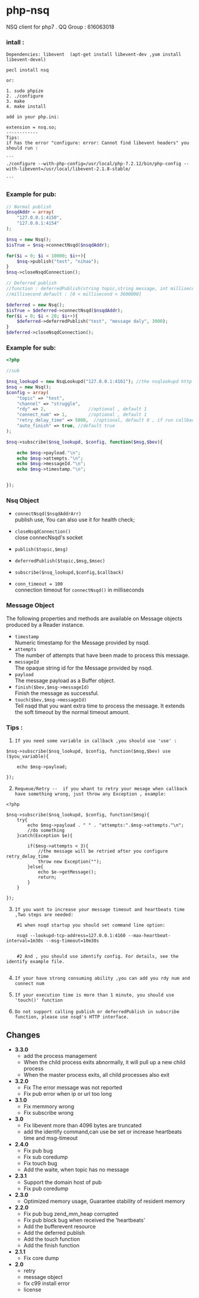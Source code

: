 # php-nsq

NSQ  client for php7 .  QQ Group : 616063018<br/>


### intall :

    Dependencies: libevent  (apt-get install libevent-dev ,yum install libevent-devel)

    pecl install nsq

    or:

    1. sudo phpize
    2. ./configure 
    3. make  
    4. make install  

    add in your php.ini:

    extension = nsq.so;
    ------------
    Tips: 
    if has the error "configure: error: Cannot find libevent headers" you should run :

    ```
    ./configure --with-php-config=/usr/local/php-7.2.12/bin/php-config --with-libevent=/usr/local/libevent-2.1.8-stable/ 

    ```


### Example for pub:

```php
// Normal publish 
$nsqdAddr = array(
    "127.0.0.1:4150",
    "127.0.0.1:4154"
);

$nsq = new Nsq();
$isTrue = $nsq->connectNsqd($nsqdAddr);

for($i = 0; $i < 10000; $i++){
    $nsq->publish("test", "nihao");
}
$nsq->closeNsqdConnection();

// Deferred publish 
//function : deferredPublish(string topic,string message, int millisecond); 
//millisecond default : [0 < millisecond < 3600000]

$deferred = new Nsq();
$isTrue = $deferred->connectNsqd($nsqdAddr);
for($i = 0; $i < 20; $i++){
    $deferred->deferredPublish("test", "message daly", 3000); 
}
$deferred->closeNsqdConnection();

```

### Example for sub:
```php
<?php 

//sub

$nsq_lookupd = new NsqLookupd("127.0.0.1:4161"); //the nsqlookupd http addr
$nsq = new Nsq();
$config = array(
    "topic" => "test",
    "channel" => "struggle",
    "rdy" => 2,                //optional , default 1
    "connect_num" => 1,        //optional , default 1   
    "retry_delay_time" => 5000,  //optional, default 0 , if run callback failed, after 5000 msec, message will be retried
    "auto_finish" => true, //default true
);

$nsq->subscribe($nsq_lookupd, $config, function($msg,$bev){ 

    echo $msg->payload."\n";
    echo $msg->attempts."\n";
    echo $msg->messageId."\n";
    echo $msg->timestamp."\n";


});

```
### Nsq Object

* `connectNsqd($nsqdAddrArr)` <br/>
  publish use, You can also use it for health check;

* `closeNsqdConnection()` <br/>
  close connecNsqd's socket

* `publish($topic,$msg)` <br/>

* `deferredPublish($topic,$msg,$msec)` <br/>

* `subscribe($nsq_lookupd,$config,$callback)` <br/>

* `conn_timeout = 100`<br />
  connection timeout for `connectNsqd()` in milliseconds

### Message Object

The following properties and methods are available on Message objects produced by a Reader
instance.

* `timestamp` <br/>
  Numeric timestamp for the Message provided by nsqd.
* `attempts` <br/>
  The number of attempts that have been made to process this message.
* `messageId` <br/>
  The opaque string id for the Message provided by nsqd.
* `payload` <br/>
  The message payload as a Buffer object.
* `finish($bev,$msg->messageId)` <br/>
  Finish the message as successful.
* `touch($bev,$msg->messageId)` <br/>
  Tell nsqd that you want extra time to process the message. It extends the
  soft timeout by the normal timeout amount.



### Tips :


1. `If you need some variable in callback ,you should use 'use' :` <br/>

```
$nsq->subscribe($nsq_lookupd, $config, function($msg,$bev) use ($you_variable){ 

    echo $msg->payload;

});
```

2. `Requeue/Retry --  if you whant to retry your mesage when callback have something wrong, just throw any Exception , example:
` <br/>

```
<?php 

$nsq->subscribe($nsq_lookupd, $config, function($msg){ 
    try{
        echo $msg->payload . " " . "attempts:".$msg->attempts."\n";
        //do something
    }catch(Exception $e){

        if($msg->attempts < 3){
            //the message will be retried after you configure retry_delay_time
            throw new Exception("");
        }else{
            echo $e->getMessage();
            return;
        }
    }

});

```

3. `If you want to increase your message timeout and heartbeats time ,Two steps are needed: ` <br/>
```
    #1 when nsqd startup you should set command line option:

    nsqd --lookupd-tcp-address=127.0.0.1:4160 --max-heartbeat-interval=1m30s --msg-timeout=10m30s


    #2 And , you should use identify config. For details, see the identify example file.
    

```

4. `If your have strong consuming ability ,you can add you rdy num and connect num` <br/>


5. `If your execution time is more than 1 minute, you should use 'touch()' function ` <br/>
    
5. `Do not support calling publish or deferredPublish in subscribe function, please use nsqd's HTTP interface.` <br/>
    

Changes
-------
* **3.3.0**
  * add the process management
  * When the child process exits abnormally, it will pull up a new child process
  * When the master process exits, all child processes also exit
* **3.2.0**
  * Fix The error message was not reported
  * Fix pub error when ip or url too long
* **3.1.0**
  * Fix memmory wrong
  * Fix subscribe  wrong 
* **3.0**
  * Fix libevent more than 4096 bytes are truncated
  * add the identify command,can use be set or increase heartbeats time and msg-timeout
* **2.4.0**
  * Fix pub bug
  * Fix sub coredump 
  * Fix touch bug
  * Add the waite,  when topic has no message
* **2.3.1**
  * Support the domain host of pub
  * Fix pub coredump 
* **2.3.0**
  * Optimized memory usage,  Guarantee stability of resident memory 
* **2.2.0**
  * Fix pub bug zend_mm_heap corrupted 
  * Fix pub block bug  when received the 'heartbeats' 
  * Add the bufferevent resource
  * Add the deferred publish
  * Add the touch function
  * Add the finish function
* **2.1.1**
  * Fix core dump
* **2.0**
  * retry
  * message object
  * fix c99 install error
  * license

